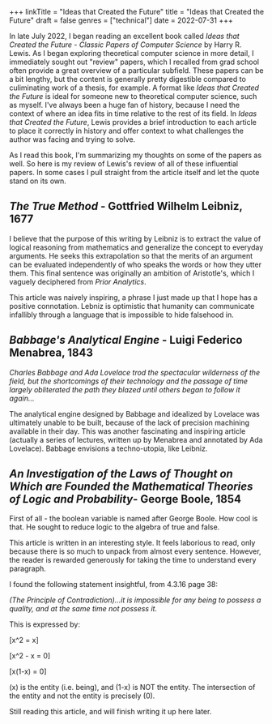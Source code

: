 +++
linkTitle = "Ideas that Created the Future"
title = "Ideas that Created the Future"
draft = false
genres = ["technical"]
date = 2022-07-31
+++

In late July 2022, I began reading an excellent book called _Ideas that Created the Future - Classic Papers of Computer Science_ by Harry R. Lewis. As I began exploring theoretical computer science in more detail, I immediately sought out "review" papers, which I recalled from grad school often provide a great overview of a particular subfield. These papers can be a bit lengthy, but the content is generally pretty digestible compared to culiminating work of a thesis, for example. A format like _Ideas that Created the Future_ is ideal for someone new to theoretical computer science, such as myself. I've always been a huge fan of history, because I need the context of where an idea fits in time relative to the rest of its field. In _Ideas that Created the Future_, Lewis provides a brief introduction to each article to place it correctly in history and offer context to what challenges the author was facing and trying to solve.

As I read this book, I'm summarizing my thoughts on some of the papers as well. So here is my review of Lewis's review of all of these influential papers. In some cases I pull straight from the article itself and let the quote stand on its own.

## _The True Method_ - Gottfried Wilhelm Leibniz, 1677

I believe that the purpose of this writing by Leibniz is to extract the value of logical reasoning from mathematics and generalize the concept to everyday arguments. He seeks this extrapolation so that the merits of an argument can be evaluated independently of who speaks the words or how they utter them. This final sentence was originally an ambition of Aristotle's, which I vaguely deciphered from _Prior Analytics_.

This article was naively inspiring, a phrase I just made up that I hope has a positive connotation. Lebniz is optimistic that humanity can communicate infallibly through a language that is impossible to hide falsehood in.

## _Babbage's Analytical Engine_ - Luigi Federico Menabrea, 1843

_Charles Babbage and Ada Lovelace trod the spectacular wilderness of the field, but the shortcomings of their technology and the passage of time largely obliterated the path they blazed until others began to follow it again..._

The analytical engine designed by Babbage and idealized by Lovelace was ultimately unable to be built, because of the lack of precision machining available in their day. This was another fascinating and inspiring article (actually a series of lectures, written up by Menabrea and annotated by Ada Lovelace). Babbage envisions a techno-utopia, like Leibniz.

## _An Investigation of the Laws of Thought on Which are Founded the Mathematical Theories of Logic and Probability_- George Boole, 1854

First of all - the boolean variable is named after George Boole. How cool is that. He sought to reduce logic to the algebra of true and false.

This article is written in an interesting style. It feels laborious to read, only because there is so much to unpack from almost every sentence. However, the reader is rewarded generously for taking the time to understand every paragraph.

I found the following statement insightful, from 4.3.16 page 38:

_(The Principle of Contradiction)...it is impossible for any being to possess a quality, and at the same time not possess it._

This is expressed by:


\[x^2 = x\]

\[x^2 - x = 0\]

\[x(1-x) = 0\]

\(x\) is the entity (i.e. being), and \(1-x\) is NOT the entity. The intersection of the entity and not the entity is precisely \(0\).

Still reading this article, and will finish writing it up here later.
